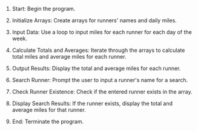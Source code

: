 1. Start: Begin the program.

2. Initialize Arrays: Create arrays for runners' names and daily miles.

3. Input Data: Use a loop to input miles for each runner for each day of the week.

4. Calculate Totals and Averages: Iterate through the arrays to calculate total miles and average miles for each runner.

5. Output Results: Display the total and average miles for each runner.

6. Search Runner: Prompt the user to input a runner's name for a search.

7. Check Runner Existence: Check if the entered runner exists in the array.

8. Display Search Results: If the runner exists, display the total and average miles for that runner.

9. End: Terminate the program.
